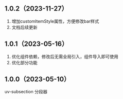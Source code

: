 ## 1.0.2（2023-11-27）
1. 增加customItemStyle属性，方便修改bar样式
2. 文档后续更新
## 1.0.1（2023-05-16）
1. 优化组件依赖，修改后无需全局引入，组件导入即可使用
2. 优化部分功能
## 1.0.0（2023-05-10）
uv-subsection 分段器
